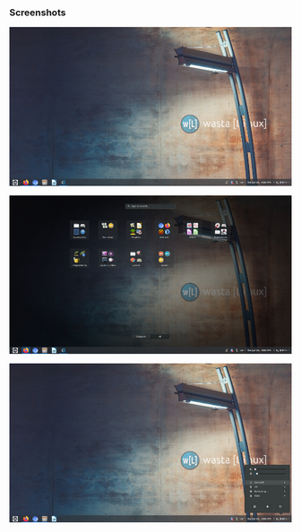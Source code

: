 ### Screenshots
![Desktop](/screenshots/desktop.png)

![App Grid](/screenshots/app-grid.png)

![System Menu](/screenshots/menu.png)

